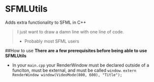 # SFMLUtils
Adds extra functionality to SFML in C++

> I just want to draw a damn line with one line of code.
> - Probably most SFML users


##How to use
**There are a few prerequisites before being able to use SFMLUtils**
 - In your `main.cpp` your RenderWindow must be declared outside of a funciton, must be external, and must be called `window`.
 `extern RenderWindow window(VideoMode(800, 600), "Title");`
